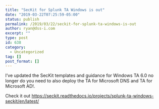 ```yaml
---
title: "SecKit for Splunk TA Windows is out"
date: "2019-03-22T07:25:59-05:00"
status: publish
permalink: /2019/03/22/seckit-for-splunk-ta-windows-is-out
author: ryan@dss-i.com
excerpt: ""
type: post
id: 638
category:
  - Uncategorized
tag: []
post_format: []
---
```


I’ve updated the SecKit templates and guidance for Windows TA 6.0 no longer do you need to also deploy the TA for Microsoft DNS and TA for Microsoft AD!.

Check it out <https://seckit.readthedocs.io/projects/splunk-ta-windows-seckit/en/latest/>
